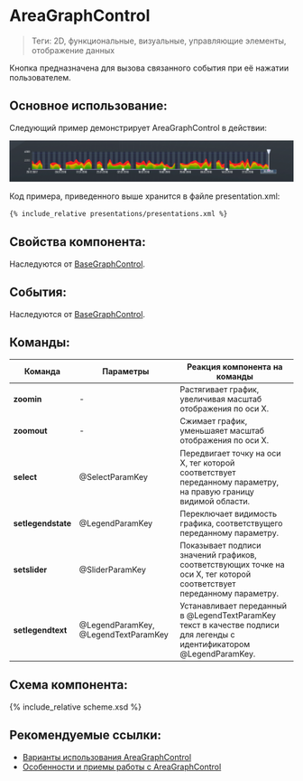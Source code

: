 # AreaGraphControl
> Теги: 2D, функциональные, визуальные, управляющие элементы, отображение данных

Кнопка предназначена для вызова связанного события при её нажатии пользователем.

## Основное использование:

Следующий пример демонстрирует AreaGraphControl в действии:

![AreaGraphControl](screenshots/presentation.png)

Код примера, приведенного выше хранится в файле presentation.xml: 

```xml
{% include_relative presentations/presentations.xml %}
```

## Свойства компонента:

Наследуются от [BaseGraphControl](../BaseGraphControl/README.md).



## События:

Наследуются от [BaseGraphControl](../BaseGraphControl/README.md).

## Команды:

| **Команда**        | **Параметры**                        | **Реакция компонента на команды**        |
| ------------------ | ------------------------------------ | ---------------------------------------- |
| **zoomin**         | -                                    | Растягивает график, увеличивая масштаб отображения по оси X. |
| **zoomout**        | -                                    | Сжимает график, уменьшаяет масштаб отображения по оси X. |
| **select**         | @SelectParamKey                      | Передвигает точку на оси X, тег которой соответствует переданному параметру, на правую границу видимой области. |
| **setlegendstate** | @LegendParamKey                      | Переключает видимость графика, соответствущего переданному параметру. |
| **setslider**      | @SliderParamKey                      | Показывает подписи значений графиков, соответствующих точке на оси X, тег которой соответствует переданному параметру. |
| **setlegendtext**  | @LegendParamKey, @LegendTextParamKey | Устанавливает переданный в @LegendTextParamKey текст в качестве подписи для легенды с идентификатором @LegendParamKey. |

## Схема компонента:

{% include_relative scheme.xsd %}



## Рекомендуемые ссылки:

* [Варианты использования AreaGraphControl](presentations.md)
* [Особенности и приемы работы с AreaGraphControl](hints.md)


